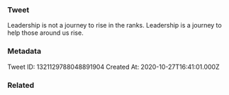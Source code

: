 ### Tweet
Leadership is not a journey to rise in the ranks. Leadership is a journey to help those around us rise.

### Metadata
Tweet ID: 1321129788048891904
Created At: 2020-10-27T16:41:01.000Z

### Related


